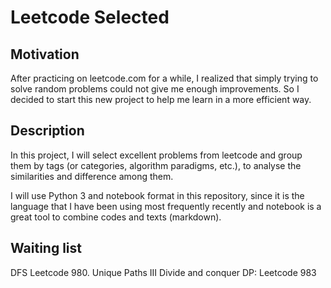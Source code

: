 # Leetcode Selected

## Motivation
After practicing on leetcode.com for a while, I realized that simply trying to solve random problems could not give me enough improvements. So I decided to start this new project to help me learn in a more efficient way.

## Description 
In this project, I will select excellent problems from leetcode and group them by tags (or categories, algorithm paradigms, etc.), to analyse the similarities and difference among them.

I will use Python 3 and notebook format in this repository, since it is the language that I have been using most frequently recently and notebook is a great tool to combine codes and texts (markdown).

## Waiting list
DFS Leetcode 980. Unique Paths III
Divide and conquer
DP: Leetcode 983
